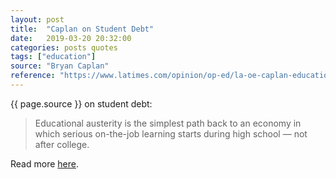 ```yaml
---
layout: post
title:  "Caplan on Student Debt"
date:   2019-03-20 20:32:00
categories: posts quotes
tags: ["education"]
source: "Bryan Caplan"
reference: "https://www.latimes.com/opinion/op-ed/la-oe-caplan-education-credentials-20180211-story.html"
---
```


{{ page.source }} on student debt:

> Educational austerity is the simplest path back to an economy in which serious on-the-job learning starts during high school — not after college.

Read more [here]({{page.reference}}).
